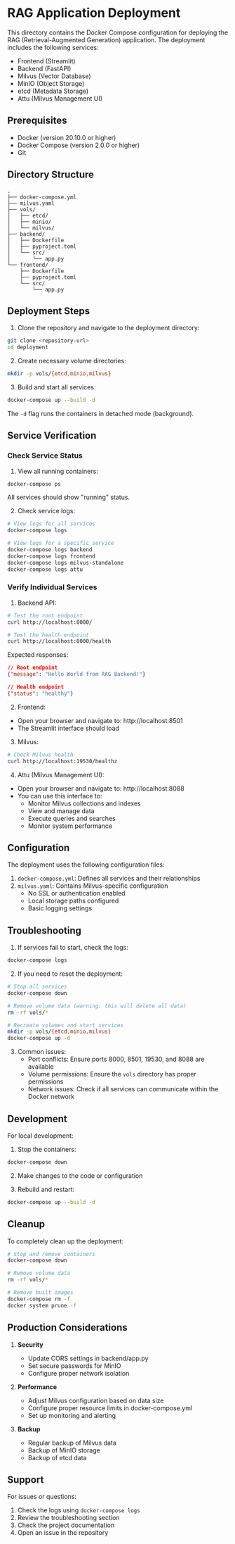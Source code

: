 # RAG Application Deployment

This directory contains the Docker Compose configuration for deploying the RAG (Retrieval-Augmented Generation) application. The deployment includes the following services:

- Frontend (Streamlit)
- Backend (FastAPI)
- Milvus (Vector Database)
- MinIO (Object Storage)
- etcd (Metadata Storage)
- Attu (Milvus Management UI)

## Prerequisites

- Docker (version 20.10.0 or higher)
- Docker Compose (version 2.0.0 or higher)
- Git

## Directory Structure

```
.
├── docker-compose.yml
├── milvus.yaml
├── vols/
│   ├── etcd/
│   ├── minio/
│   └── milvus/
├── backend/
│   ├── Dockerfile
│   ├── pyproject.toml
│   └── src/
│       └── app.py
└── frontend/
    ├── Dockerfile
    ├── pyproject.toml
    └── src/
        └── app.py
```

## Deployment Steps

1. Clone the repository and navigate to the deployment directory:
```bash
git clone <repository-url>
cd deployment
```

2. Create necessary volume directories:
```bash
mkdir -p vols/{etcd,minio,milvus}
```

3. Build and start all services:
```bash
docker-compose up --build -d
```

The `-d` flag runs the containers in detached mode (background).

## Service Verification

### Check Service Status

1. View all running containers:
```bash
docker-compose ps
```

All services should show "running" status.

2. Check service logs:
```bash
# View logs for all services
docker-compose logs

# View logs for a specific service
docker-compose logs backend
docker-compose logs frontend
docker-compose logs milvus-standalone
docker-compose logs attu
```

### Verify Individual Services

1. Backend API:
```bash
# Test the root endpoint
curl http://localhost:8000/

# Test the health endpoint
curl http://localhost:8000/health
```

Expected responses:
```json
// Root endpoint
{"message": "Hello World from RAG Backend!"}

// Health endpoint
{"status": "healthy"}
```

2. Frontend:
- Open your browser and navigate to: http://localhost:8501
- The Streamlit interface should load

3. Milvus:
```bash
# Check Milvus health
curl http://localhost:19530/healthz
```

4. Attu (Milvus Management UI):
- Open your browser and navigate to: http://localhost:8088
- You can use this interface to:
  - Monitor Milvus collections and indexes
  - View and manage data
  - Execute queries and searches
  - Monitor system performance

## Configuration

The deployment uses the following configuration files:

1. `docker-compose.yml`: Defines all services and their relationships
2. `milvus.yaml`: Contains Milvus-specific configuration
   - No SSL or authentication enabled
   - Local storage paths configured
   - Basic logging settings

## Troubleshooting

1. If services fail to start, check the logs:
```bash
docker-compose logs
```

2. If you need to reset the deployment:
```bash
# Stop all services
docker-compose down

# Remove volume data (warning: this will delete all data)
rm -rf vols/*

# Recreate volumes and start services
mkdir -p vols/{etcd,minio,milvus}
docker-compose up -d
```

3. Common issues:
   - Port conflicts: Ensure ports 8000, 8501, 19530, and 8088 are available
   - Volume permissions: Ensure the `vols` directory has proper permissions
   - Network issues: Check if all services can communicate within the Docker network

## Development

For local development:

1. Stop the containers:
```bash
docker-compose down
```

2. Make changes to the code or configuration

3. Rebuild and restart:
```bash
docker-compose up --build -d
```

## Cleanup

To completely clean up the deployment:

```bash
# Stop and remove containers
docker-compose down

# Remove volume data
rm -rf vols/*

# Remove built images
docker-compose rm -f
docker system prune -f
```

## Production Considerations

1. **Security**
   - Update CORS settings in backend/app.py
   - Set secure passwords for MinIO
   - Configure proper network isolation

2. **Performance**
   - Adjust Milvus configuration based on data size
   - Configure proper resource limits in docker-compose.yml
   - Set up monitoring and alerting

3. **Backup**
   - Regular backup of Milvus data
   - Backup of MinIO storage
   - Backup of etcd data

## Support

For issues or questions:
1. Check the logs using `docker-compose logs`
2. Review the troubleshooting section
3. Check the project documentation
4. Open an issue in the repository 
